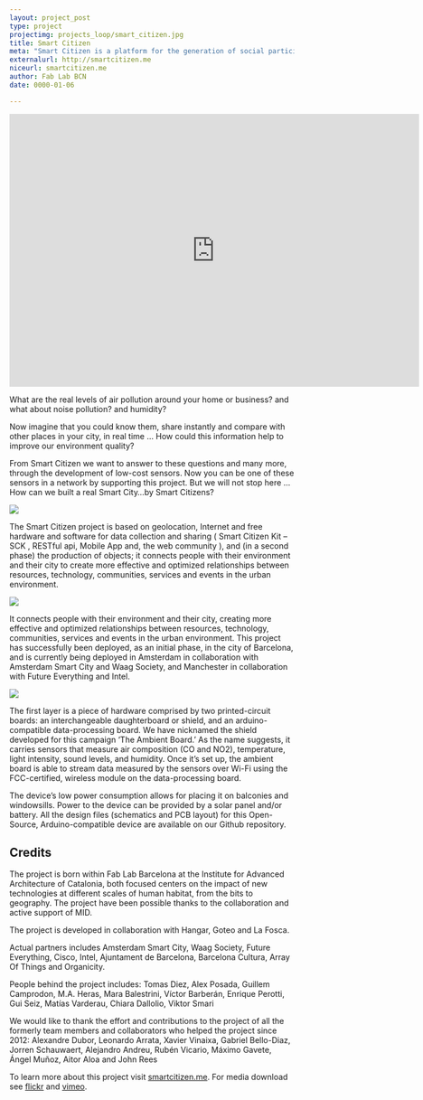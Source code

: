 ```yaml
---
layout: project_post
type: project
projectimg: projects_loop/smart_citizen.jpg
title: Smart Citizen
meta: "Smart Citizen is a platform for the generation of social participatory processes in urban areas. Connecting data, people and knowledge, the objective of the platform is to serve as a node for building productive and open indicators, and distributed tools, bringing thereafter to the collective construction of the city for and by its own inhabitants."
externalurl: http://smartcitizen.me
niceurl: smartcitizen.me
author: Fab Lab BCN
date: 0000-01-06

---
```




<iframe src="https://player.vimeo.com/video/145620646" title="Smart Citizen Kit" webkitallowfullscreen="" mozallowfullscreen="" allowfullscreen="" frameborder="0" height="483" width="725"></iframe>



What are the real levels of air pollution around your home or business? and what about noise pollution? and humidity?



Now imagine that you could know them, share instantly and compare with other places in your city, in real time … How could this information help to improve our environment quality?



From Smart Citizen we want to answer to these questions and many more, through the development of low-cost sensors. Now you can be one of these sensors in a network by supporting this project. But we will not stop here … How can we built a real Smart City…by Smart Citizens?



<img src="{{site.baseurl}}{{ site.url }}/img/projects/smart_citizen/3.png">



The Smart Citizen project is based on geolocation, Internet and free hardware and software for data collection and sharing ( Smart Citizen Kit – SCK , RESTful api, Mobile App and, the web community ), and (in a second phase) the production of objects; it connects people with their environment and their city to create more effective and optimized relationships between resources, technology, communities, services and events in the urban environment.

<img src="{{site.baseurl}}{{ site.url }}/img/projects/smart_citizen/5.png">


It connects people with their environment and their city, creating more effective and optimized relationships between resources, technology, communities, services and events in the urban environment. This project has successfully been deployed, as an initial phase, in the city of Barcelona, and is currently being deployed in Amsterdam in collaboration with Amsterdam Smart City and Waag Society, and Manchester in collaboration with Future Everything and Intel.

<img src="{{site.baseurl}}{{ site.url }}/img/projects/smart_citizen/4.png">



The first layer is a piece of hardware comprised by two printed-circuit boards: an interchangeable daughterboard or shield, and an arduino-compatible data-processing board. We have nicknamed the shield developed for this campaign ‘The Ambient Board.’ As the name suggests, it carries sensors that measure air composition (CO and NO2), temperature, light intensity, sound levels, and humidity. Once it’s set up, the ambient board is able to stream data measured by the sensors over Wi-Fi using the FCC-certified, wireless module on the data-processing board. 



The device’s low power consumption allows for placing it on balconies and windowsills. Power to the device can be provided by a solar panel and/or battery. All the design files (schematics and PCB layout) for this Open-Source, Arduino-compatible device are available on our Github repository.



## Credits

The project is born within Fab Lab Barcelona at the Institute for Advanced Architecture of Catalonia, both focused centers on the impact of new technologies at different scales of human habitat, from the bits to geography. The project have been possible thanks to the collaboration and active support of MID.

The project is developed in collaboration with Hangar, Goteo and La Fosca.

Actual partners includes Amsterdam Smart City, Waag Society, Future Everything, Cisco, Intel, Ajuntament de Barcelona, Barcelona Cultura, Array Of Things and Organicity.

People behind the project includes: Tomas Diez, Alex Posada, Guillem Camprodon, M.A. Heras, Mara Balestrini, Víctor Barberán, Enrique Perotti, Gui Seiz, Matías Varderau, Chiara Dallolio, Viktor Smari

We would like to thank the effort and contributions to the project of all the formerly team members and collaborators who helped the project since 2012: Alexandre Dubor, Leonardo Arrata, Xavier Vinaixa, Gabriel Bello-Diaz, Jorren Schauwaert, Alejandro Andreu, Rubén Vicario, Máximo Gavete, Ángel Muñoz, Aitor Aloa and John Rees 

To learn more about this project visit [smartcitizen.me](https://smartcitizen.me). For media download see [flickr](https://www.flickr.com/photos/smartcitizen) and [vimeo](https://vimeo.com/smartcitizen).

